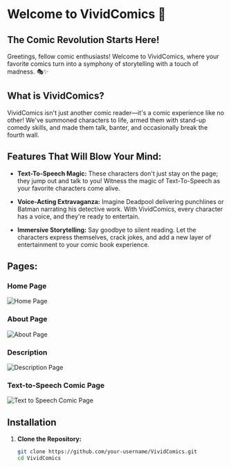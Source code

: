 # Welcome to VividComics 🚀

## The Comic Revolution Starts Here!

Greetings, fellow comic enthusiasts! Welcome to VividComics, where your favorite comics turn into a symphony of storytelling with a touch of madness. 🎭✨

## What is VividComics?

VividComics isn't just another comic reader—it's a comic experience like no other! We've summoned characters to life, armed them with stand-up comedy skills, and made them talk, banter, and occasionally break the fourth wall. 

## Features That Will Blow Your Mind:

- **Text-To-Speech Magic:** These characters don't just stay on the page; they jump out and talk to you! Witness the magic of Text-To-Speech as your favorite characters come alive.

- **Voice-Acting Extravaganza:** Imagine Deadpool delivering punchlines or Batman narrating his detective work. With VividComics, every character has a voice, and they're ready to entertain.

- **Immersive Storytelling:** Say goodbye to silent reading. Let the characters express themselves, crack jokes, and add a new layer of entertainment to your comic book experience.

## Pages:

### Home Page
![Home Page](https://github.com/AlexSpandex/VividComics/assets/78000095/ca5ae611-0e9a-4492-9895-79ffda56ddf5)



### About Page
![About Page](https://raw.githubusercontent.com/AlexSpandex/VividComics/main/assets/github-images/AboutMe.png)

### Description
![Description Page](https://raw.githubusercontent.com/AlexSpandex/VividComics/main/assets/github-images/Description.png)

### Text-to-Speech Comic Page
![Text to Speech Comic Page](https://raw.githubusercontent.com/AlexSpandex/VividComics/main/assets/github-images/TextToSpeechComic.png)

## Installation

1. **Clone the Repository:**
   ```bash
   git clone https://github.com/your-username/VividComics.git
   cd VividComics

